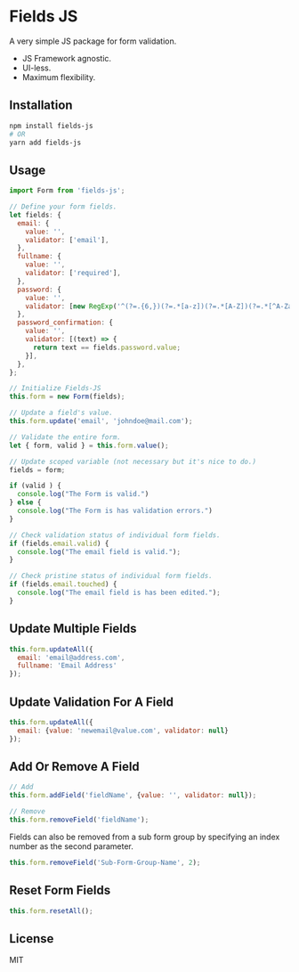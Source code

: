 # Fields JS

A very simple JS package for form validation.

- JS Framework agnostic.
- UI-less.
- Maximum flexibility.

## Installation

```sh
npm install fields-js
# OR
yarn add fields-js
```

## Usage

```js
import Form from 'fields-js';

// Define your form fields.
let fields: {
  email: {
    value: '',
    validator: ['email'],
  },
  fullname: {
    value: '',
    validator: ['required'],
  },
  password: {
    value: '',
    validator: [new RegExp('^(?=.{6,})(?=.*[a-z])(?=.*[A-Z])(?=.*[^A-Za-z 0-9]).*$')],
  },
  password_confirmation: {
    value: '',
    validator: [(text) => {
      return text == fields.password.value;
    }],
  },
};

// Initialize Fields-JS
this.form = new Form(fields);

// Update a field's value.
this.form.update('email', 'johndoe@mail.com');

// Validate the entire form.
let { form, valid } = this.form.value();

// Update scoped variable (not necessary but it's nice to do.)
fields = form;

if (valid ) { 
  console.log("The Form is valid.")
} else {
  console.log("The Form is has validation errors.")
}

// Check validation status of individual form fields.
if (fields.email.valid) {
  console.log("The email field is valid.");
}

// Check pristine status of individual form fields.
if (fields.email.touched) {
  console.log("The email field is has been edited.");
}
```

## Update Multiple Fields
```js
this.form.updateAll({ 
  email: 'email@address.com',  
  fullname: 'Email Address' 
});
```

## Update Validation For A Field
```js
this.form.updateAll({ 
  email: {value: 'newemail@value.com', validator: null}
});
```

## Add Or Remove A Field
```js
// Add
this.form.addField('fieldName', {value: '', validator: null});

// Remove
this.form.removeField('fieldName');
```
Fields can also be removed from a sub form group by specifying an index number as the second parameter.
```js
this.form.removeField('Sub-Form-Group-Name', 2);
```

## Reset Form Fields
```js
this.form.resetAll();
```


## License

MIT

